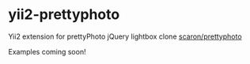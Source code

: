 yii2-prettyphoto
================

Yii2 extension for prettyPhoto jQuery lightbox clone [scaron/prettyphoto](https://github.com/scaron/prettyphoto)

Examples coming soon!
